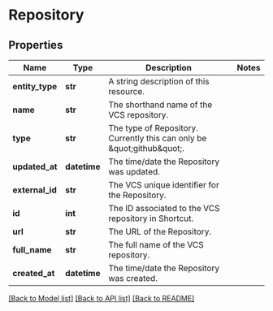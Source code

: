 # Repository

## Properties
Name | Type | Description | Notes
------------ | ------------- | ------------- | -------------
**entity_type** | **str** | A string description of this resource. | 
**name** | **str** | The shorthand name of the VCS repository. | 
**type** | **str** | The type of Repository. Currently this can only be \&quot;github\&quot;. | 
**updated_at** | **datetime** | The time/date the Repository was updated. | 
**external_id** | **str** | The VCS unique identifier for the Repository. | 
**id** | **int** | The ID associated to the VCS repository in Shortcut. | 
**url** | **str** | The URL of the Repository. | 
**full_name** | **str** | The full name of the VCS repository. | 
**created_at** | **datetime** | The time/date the Repository was created. | 

[[Back to Model list]](../README.md#documentation-for-models) [[Back to API list]](../README.md#documentation-for-api-endpoints) [[Back to README]](../README.md)

